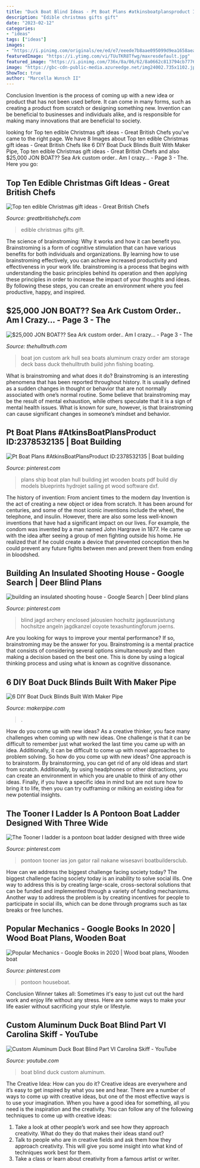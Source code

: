 ```yaml
---
title: "Duck Boat Blind Ideas - Pt Boat Plans #atkinsboatplansproduct Id:2378532135"
description: "Edible christmas gifts gift"
date: "2023-02-12"
categories:
- "ideas"
tags: ["ideas"]
images:
- "https://i.pinimg.com/originals/ee/ed/e7/eeede7b8aae095099d9ea1658aea67e9.jpg"
featuredImage: "https://i.ytimg.com/vi/TUuTKR8Tfwg/maxresdefault.jpg"
featured_image: "https://i.pinimg.com/736x/8a/06/62/8a0662c813794cb77764ffe7bb7751fd--ladders-yahoo.jpg"
image: "https://gbc-cdn-public-media.azureedge.net/img24002.735x1102.jpg"
ShowToc: true
author: "Marcella Wunsch II"
---
```



Conclusion
Invention is the process of coming up with a new idea or product that has not been used before. It can come in many forms, such as creating a product from scratch or designing something new. Invention can be beneficial to businesses and individuals alike, and is responsible for making many innovations that are beneficial to society.

	

		
looking for Top ten edible Christmas gift ideas - Great British Chefs you've came to the right page. We have 8 Images about Top ten edible Christmas gift ideas - Great British Chefs like 6 DIY Boat Duck Blinds Built With Maker Pipe, Top ten edible Christmas gift ideas - Great British Chefs and also $25,000 JON BOAT?? Sea Ark custom order.. Am I crazy... - Page 3 - The. Here you go:
		
    
## Top Ten Edible Christmas Gift Ideas - Great British Chefs

<img loading=lazy src="https://gbc-cdn-public-media.azureedge.net/img24002.735x1102.jpg" onerror="this.onerror=null;this.src='https://tse1.mm.bing.net/th?id=OIP.MaEn3dI7KE4rA_YrTR6ekAHaLG&amp;pid=15.1';" alt="Top ten edible Christmas gift ideas - Great British Chefs">

_Source: greatbritishchefs.com_

>edible christmas gifts gift. 

	

The science of brainstroming: Why it works and how it can benefit you.
Brainstroming is a form of cognitive stimulation that can have various benefits for both individuals and organizations. By learning how to use brainstroming effectively, you can achieve increased productivity and effectiveness in your work life. brainstroming is a process that begins with understanding the basic principles behind its operation and then applying these principles in order to increase the impact of your thoughts and ideas. By following these steps, you can create an environment where you feel productive, happy, and inspired.

    
## $25,000 JON BOAT?? Sea Ark Custom Order.. Am I Crazy... - Page 3 - The

<img loading=lazy src="https://www.thehulltruth.com/attachment.php?attachmentid=309981&amp;stc=1&amp;d=1362611931" onerror="this.onerror=null;this.src='https://tse3.mm.bing.net/th?id=OIP.RL-q8J8cCTnacc1eor-22QHaJ4&amp;pid=15.1';" alt="$25,000 JON BOAT?? Sea Ark custom order.. Am I crazy... - Page 3 - The">

_Source: thehulltruth.com_

>boat jon custom ark hull sea boats aluminum crazy order am storage deck bass duck thehulltruth build john fishing boating. 

	

What is brainstroming and what does it do?
Brainstroming is an interesting phenomena that has been reported throughout history. It is usually defined as a sudden changes in thought or behavior that are not normally associated with one’s normal routine. Some believe that brainstroming may be the result of mental exhaustion, while others speculate that it is a sign of mental health issues. What is known for sure, however, is that brainstroming can cause significant changes in someone’s mindset and behavior.

    
## Pt Boat Plans #AtkinsBoatPlansProduct ID:2378532135 | Boat Building

<img loading=lazy src="https://i.pinimg.com/736x/8b/12/60/8b12608c32035f170fce11816b7f80c3.jpg" onerror="this.onerror=null;this.src='https://tse2.mm.bing.net/th?id=OIP.yfWAyl8dzARHagYDpciq_QHaLf&amp;pid=15.1';" alt="Pt Boat Plans #AtkinsBoatPlansProduct ID:2378532135 | Boat building">

_Source: pinterest.com_

>plans ship boat plan hull building jet wooden boats pdf build diy models blueprints hydrojet sailing pt wood software dxf. 

	

The history of invention: From ancient times to the modern day
Invention is the act of creating a new object or idea from scratch. It has been around for centuries, and some of the most iconic inventions include the wheel, the telephone, and insulin. However, there are also some less well-known inventions that have had a significant impact on our lives. For example, the condom was invented by a man named John Hargrave in 1877. He came up with the idea after seeing a group of men fighting outside his home. He realized that if he could create a device that prevented conception then he could prevent any future fights between men and prevent them from ending in bloodshed.

    
## Building An Insulated Shooting House - Google Search | Deer Blind Plans

<img loading=lazy src="https://i.pinimg.com/originals/ee/ed/e7/eeede7b8aae095099d9ea1658aea67e9.jpg" onerror="this.onerror=null;this.src='https://tse3.mm.bing.net/th?id=OIP.JPkVYLyDhNK_5Atg2wNnNAAAAA&amp;pid=15.1';" alt="building an insulated shooting house - Google Search | Deer blind plans">

_Source: pinterest.com_

>blind jagd archery enclosed jalousien hochsitz jagdausrüstung hochsitze angeln jagdkanzel coyote texashuntingforum joerns. 

	

Are you looking for ways to improve your mental performance? If so, brainstroming may be the answer for you. Brainstroming is a mental practice that consists of considering several options simultaneously and then making a decision based on the best one. This is done by using a logical thinking process and using what is known as cognitive dissonance.

    
## 6 DIY Boat Duck Blinds Built With Maker Pipe

<img loading=lazy src="http://cdn.shopify.com/s/files/1/2707/6934/articles/diy-boat-blind-with-camo-covering_600x.jpg?v=1602889501" onerror="this.onerror=null;this.src='https://tse3.mm.bing.net/th?id=OIP.pyaYSbXI5OYisFdx3Pr5VgHaEI&amp;pid=15.1';" alt="6 DIY Boat Duck Blinds Built With Maker Pipe">

_Source: makerpipe.com_

>. 

	

How do you come up with new ideas?
As a creative thinker, you face many challenges when coming up with new ideas. One challenge is that it can be difficult to remember just what worked the last time you came up with an idea. Additionally, it can be difficult to come up with novel approaches to problem solving.  So how do you come up with new ideas? 
One approach is to brainstorm. By brainstorming, you can get rid of any old ideas and start from scratch. Additionally, by using headphones or other distractions, you can create an environment in which you are unable to think of any other ideas. Finally, if you have a specific idea in mind but are not sure how to bring it to life, then you can try outframing or milking an existing idea for new potential insights.

    
## The Tooner I Ladder Is A Pontoon Boat Ladder Designed With Three Wide

<img loading=lazy src="https://i.pinimg.com/736x/8a/06/62/8a0662c813794cb77764ffe7bb7751fd--ladders-yahoo.jpg" onerror="this.onerror=null;this.src='https://tse1.mm.bing.net/th?id=OIP.5YUomI0XHWt_vQ1p68NqugHaIo&amp;pid=15.1';" alt="The Tooner I ladder is a pontoon boat ladder designed with three wide">

_Source: pinterest.com_

>pontoon tooner ias jon gator rail nakane wisesavri boatbuildersclub. 

	

How can we address the biggest challenge facing society today?
The biggest challenge facing society today is an inability to solve social ills. One way to address this is by creating large-scale, cross-sectoral solutions that can be funded and implemented through a variety of funding mechanisms. Another way to address the problem is by creating incentives for people to participate in social ills, which can be done through programs such as tax breaks or free lunches.

    
## Popular Mechanics - Google Books In 2020 | Wood Boat Plans, Wooden Boat

<img loading=lazy src="https://i.pinimg.com/736x/b8/5f/3f/b85f3f1e730a18b931e5b04296f07220.jpg" onerror="this.onerror=null;this.src='https://tse1.mm.bing.net/th?id=OIP.E2kasAzxA7u3plDuhLcSfAHaLK&amp;pid=15.1';" alt="Popular Mechanics - Google Books in 2020 | Wood boat plans, Wooden boat">

_Source: pinterest.com_

>pontoon houseboat. 

	

Conclusion
Winner takes all: Sometimes it's easy to just cut out the hard work and enjoy life without any stress. Here are some ways to make your life easier without sacrificing your style or lifestyle.

    
## Custom Aluminum Duck Boat Blind Part VI Carolina Skiff - YouTube

<img loading=lazy src="https://i.ytimg.com/vi/TUuTKR8Tfwg/maxresdefault.jpg" onerror="this.onerror=null;this.src='https://tse4.mm.bing.net/th?id=OIP.CQSHEJSHRiknCTepoXv9AwHaEK&amp;pid=15.1';" alt="Custom Aluminum Duck Boat Blind Part VI Carolina Skiff - YouTube">

_Source: youtube.com_

>boat blind duck custom aluminum. 

	

The Creative Idea: How can you do it?
Creative ideas are everywhere and it’s easy to get inspired by what you see and hear. There are a number of ways to come up with creative ideas, but one of the most effective ways is to use your imagination. When you have a good idea for something, all you need is the inspiration and the creativity. You can follow any of the following techniques to come up with creative ideas:
1. Take a look at other people’s work and see how they approach creativity. What do they do that makes their ideas stand out?
2. Talk to people who are in creative fields and ask them how they approach creativity. This will give you some insight into what kind of techniques work best for them.
3. Take a class or learn about creativity from a famous artist or writer.

